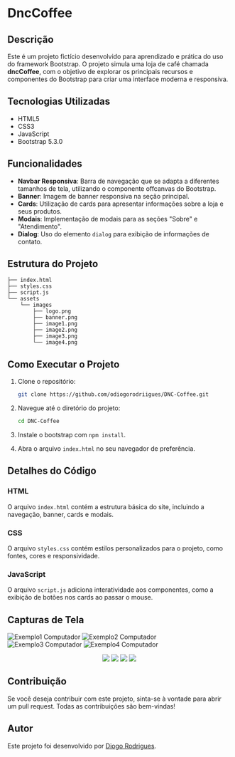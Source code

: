 # DncCoffee

## Descrição

Este é um projeto fictício desenvolvido para aprendizado e prática do uso do framework Bootstrap. O projeto simula uma loja de café chamada **dncCoffee**, com o objetivo de explorar os principais recursos e componentes do Bootstrap para criar uma interface moderna e responsiva.

## Tecnologias Utilizadas

- HTML5
- CSS3
- JavaScript
- Bootstrap 5.3.0

## Funcionalidades

- **Navbar Responsiva**: Barra de navegação que se adapta a diferentes tamanhos de tela, utilizando o componente offcanvas do Bootstrap.
- **Banner**: Imagem de banner responsiva na seção principal.
- **Cards**: Utilização de cards para apresentar informações sobre a loja e seus produtos.
- **Modais**: Implementação de modais para as seções "Sobre" e "Atendimento".
- **Dialog**: Uso do elemento `dialog` para exibição de informações de contato.

## Estrutura do Projeto

```
├── index.html
├── styles.css
├── script.js
└── assets
    └── images
        ├── logo.png
        ├── banner.png
        ├── image1.png
        ├── image2.png
        ├── image3.png
        └── image4.png
```

## Como Executar o Projeto

1. Clone o repositório:
   ```sh
   git clone https://github.com/odiogorodriigues/DNC-Coffee.git
   ```

2. Navegue até o diretório do projeto:
   ```sh
   cd DNC-Coffee
   ```

3. Instale o bootstrap com `npm install`.

4. Abra o arquivo `index.html` no seu navegador de preferência.

## Detalhes do Código

### HTML

O arquivo `index.html` contém a estrutura básica do site, incluindo a navegação, banner, cards e modais.

### CSS

O arquivo `styles.css` contém estilos personalizados para o projeto, como fontes, cores e responsividade.

### JavaScript

O arquivo `script.js` adiciona interatividade aos componentes, como a exibição de botões nos cards ao passar o mouse.

## Capturas de Tela

![Exemplo1 Computador](https://github.com/odiogorodriigues/DNC-Coffee/assets/125144716/c6d90861-ed19-40f7-b9ae-06dc5be0f430)
![Exemplo2 Computador](https://github.com/odiogorodriigues/DNC-Coffee/assets/125144716/02918a3e-8870-4b5e-938b-8dbaa61b8ed1)
![Exemplo3 Computador](https://github.com/odiogorodriigues/DNC-Coffee/assets/125144716/a5a58fda-5846-48f3-922a-11b823618eca)
![Exemplo4 Computador](https://github.com/odiogorodriigues/DNC-Coffee/assets/125144716/959b4f1a-b92b-4243-aa92-6cff1c65a1ce)
<div align="center"> 
<img src="https://github.com/odiogorodriigues/DNC-Coffee/assets/125144716/518ac263-80fc-4dbb-80a4-9dd164e22e1c" />
<img src="https://github.com/odiogorodriigues/DNC-Coffee/assets/125144716/4b30b0cb-3d49-4c8e-8c92-6f02ac6e071c" />
<img src="https://github.com/odiogorodriigues/DNC-Coffee/assets/125144716/ed1adff9-3262-40d2-9642-d729b81fc9e4" />
<img src="https://github.com/odiogorodriigues/DNC-Coffee/assets/125144716/dde8717f-c9c6-4828-9582-08550e7a4eab" />
</div>

## Contribuição

Se você deseja contribuir com este projeto, sinta-se à vontade para abrir um pull request. Todas as contribuições são bem-vindas!

## Autor

Este projeto foi desenvolvido por [Diogo Rodrigues](github.com/odiogorodriigues).
